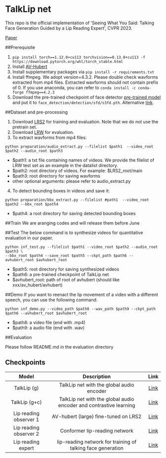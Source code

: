 # TalkLip net

This repo is the official implementation of 'Seeing What You Said: Talking Face Generation Guided by a Lip Reading Expert', CVPR 2023.

[Paper](http://arxiv.org/abs/2303.17480)

##Prerequisite 

1. `pip install torch==1.12.0+cu113 torchvision==0.13.0+cu113 -f https://download.pytorch.org/whl/torch_stable.html`
2. Install [AV-Hubert](https://github.com/facebookresearch/av_hubert)
3. Install supplementary packages via `pip install -r requirements.txt`
5. Install ffmpeg. We adopt version=4.3.2. Please double check wavforms extracted from mp4 files. Extracted wavforms should not contain prefix of 0. If you use anaconda, you can refer to `conda install -c conda-forge ffmpeg==4.2.3`
6. Download the pre-trained checkpoint of face detector [pre-trained model](https://www.adrianbulat.com/downloads/python-fan/s3fd-619a316812.pth) and put it to `face_detection/detection/sfd/s3fd.pth`. Alternative [link](https://iiitaphyd-my.sharepoint.com/:u:/g/personal/prajwal_k_research_iiit_ac_in/EZsy6qWuivtDnANIG73iHjIBjMSoojcIV0NULXV-yiuiIg?e=qTasa8).


##Dataset and pre-processing
1. Download [LRS2](https://www.robots.ox.ac.uk/~vgg/data/lip_reading/lrs2.html) for training and evaluation. Note that we do not use the pretrain set.
2. Download [LRW](https://www.robots.ox.ac.uk/~vgg/data/lip_reading/lrw1.html) for evaluation.
3. To extract wavforms from mp4 files:
```
python preparation/audio_extract.py --filelist $path1  --video_root $path2 --audio_root $path3
```
- $path1: a txt file containing names of videos. We provide the filelist of LRW test set as an example in the datalist directory.  
- $path2: root directory of videos. For example: $LRS2_root/main
- $path3: root directory for saving wavforms
- other optional arguments: please refer to audio_extract.py  

4. To detect bounding boxes in videos and save it:
```
python preparation/bbx_extract.py --filelist #path1  --video_root $path2 --bbx_root $path4
```
- $path4: a root directory for saving detected bounding boxes

##Train 
We are aranging codes and will release them before June

##Test 
The below command is to synthesize videos for quantitative evaluation in our paper.
```
python inf_test.py --filelist $path1 --video_root $path2 --audio_root $path3 \
--bbx_root $path4 --save_root $path5 --ckpt_path $path6 --avhubert_root $avhubert_root
```
- $path5: root directory for saving synthesized videos
- $path6: a pre-trained checkpoint of TalkLip net
- $avhubert_root: path of root of avhubert (should like xxx/av_hubert/avhubert)

##Demo
If you want to reenact the lip movement of a video with a different speech, you can use the following command. 
```
python inf_demo.py --video_path $path8 --wav_path $path9 --ckpt_path $path6 --avhubert_root $avhubert_root
```
- $path8: a video file (end with .mp4)
- $path9: a audio file (end with .wav)

##Evaluation

Please follow README.md in the evaluation directory


Checkpoints
----------
| Model  | Description |  Link  | 
| :-------------: | :---------------: | :---------------: |
| TalkLip (g)  | TalkLip net with the global audio encoder | [Link](https://drive.google.com/file/d/1iBXJmkS8rjzTBE6XOC3-XiXufEK2f1dj/view?usp=share_link)  |
| TalkLip (g+c)  | TalkLip net with the global audio encoder and contrastive learning | [Link](https://drive.google.com/file/d/1nfPHicsHr2bOzvkdyoMk_GCYzJ3fqvI-/view?usp=share_link) |
| Lip reading observer 1 | AV-hubert (large) fine-tuned on LRS2 | [Link](https://drive.google.com/file/d/1wOsiXKLOeScrU6XuzebYA6Y-9ncd8-le/view?usp=share_link) |
| Lip reading observer 2 | Conformer lip-reading network | [Link](https://drive.google.com/file/d/16tpyaXLLTYUnIBT_YEWQ5ui6xUkBGcpM/view?usp=share_link) |
| Lip reading expert | lip-reading network for training of talking face generation | [Link](https://drive.google.com/file/d/1sKCBak-odjUnvEJ99us7gJlcXQSopdmu/view?usp=share_link) |


